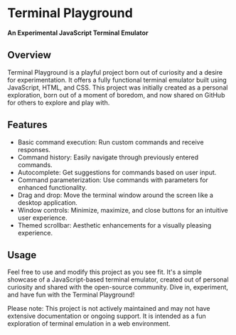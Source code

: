 # Terminal Playground

**An Experimental JavaScript Terminal Emulator**

## Overview
Terminal Playground is a playful project born out of curiosity and a desire for experimentation. It offers a fully functional terminal emulator built using JavaScript, HTML, and CSS. This project was initially created as a personal exploration, born out of a moment of boredom, and now shared on GitHub for others to explore and play with.

## Features
- Basic command execution: Run custom commands and receive responses.
- Command history: Easily navigate through previously entered commands.
- Autocomplete: Get suggestions for commands based on user input.
- Command parameterization: Use commands with parameters for enhanced functionality.
- Drag and drop: Move the terminal window around the screen like a desktop application.
- Window controls: Minimize, maximize, and close buttons for an intuitive user experience.
- Themed scrollbar: Aesthetic enhancements for a visually pleasing experience.

## Usage
Feel free to use and modify this project as you see fit. It's a simple showcase of a JavaScript-based terminal emulator, created out of personal curiosity and shared with the open-source community. Dive in, experiment, and have fun with the Terminal Playground!

Please note: This project is not actively maintained and may not have extensive documentation or ongoing support. It is intended as a fun exploration of terminal emulation in a web environment.

